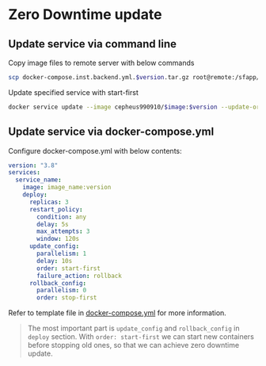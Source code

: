 # Zero Downtime update

## Update service via command line

Copy image files to remote server with below commands

```bash
scp docker-compose.inst.backend.yml.$version.tar.gz root@remote:/sfapp/docker/
```

Update specified service with start-first

```bash
docker service update --image cepheus990910/$image:$version --update-order start-first $service
```

## Update service via docker-compose.yml

Configure docker-compose.yml with below contents:

```yaml
version: "3.8"
services:
  service_name:
    image: image_name:version
    deploy:
      replicas: 3
      restart_policy:
        condition: any
        delay: 5s
        max_attempts: 3
        window: 120s
      update_config:
        parallelism: 1
        delay: 10s
        order: start-first
        failure_action: rollback
      rollback_config:
        parallelism: 0
        order: stop-first
```

Refer to template file in [docker-compose.yml](./templates/docker-compose.yml) for more information.

> The most important part is `update_config` and `rollback_config` in `deploy` section. With `order: start-first` we can start new containers before stopping old ones, so that we can achieve zero downtime update.
